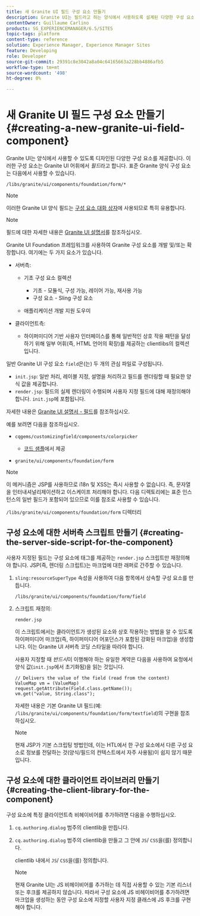 ```yaml
---
title: 새 Granite UI 필드 구성 요소 만들기
description: Granite UI는 필드라고 하는 양식에서 사용하도록 설계된 다양한 구성 요소를 제공합니다
contentOwner: Guillaume Carlino
products: SG_EXPERIENCEMANAGER/6.5/SITES
topic-tags: platform
content-type: reference
solution: Experience Manager, Experience Manager Sites
feature: Developing
role: Developer
source-git-commit: 29391c8e3042a8a04c64165663a228bb4886afb5
workflow-type: tm+mt
source-wordcount: '498'
ht-degree: 0%

---
```


# 새 Granite UI 필드 구성 요소 만들기{#creating-a-new-granite-ui-field-component}

Granite UI는 양식에서 사용할 수 있도록 디자인된 다양한 구성 요소를 제공합니다. 이러한 구성 요소는 Granite UI 어휘에서 *필드*&#x200B;라고 합니다. 표준 Granite 양식 구성 요소는 다음에서 사용할 수 있습니다.

`/libs/granite/ui/components/foundation/form/*`

>[!NOTE]
>
>이러한 Granite UI 양식 필드는 [구성 요소 대화 상자](/help/sites-developing/developing-components.md)에 사용되므로 특히 유용합니다.

>[!NOTE]
>
>필드에 대한 자세한 내용은 [Granite UI 설명서](https://developer.adobe.com/experience-manager/reference-materials/6-5/granite-ui/api/jcr_root/libs/granite/ui/index.html)를 참조하십시오.

Granite UI Foundation 프레임워크를 사용하여 Granite 구성 요소를 개발 및/또는 확장합니다. 여기에는 두 가지 요소가 있습니다.

* 서버측:

   * 기초 구성 요소 컬렉션

      * 기초 - 모듈식, 구성 가능, 레이어 가능, 재사용 가능
      * 구성 요소 - Sling 구성 요소

   * 애플리케이션 개발 지원 도우미

* 클라이언트측:

   * 하이퍼미디어 기반 사용자 인터페이스를 통해 일반적인 상호 작용 패턴을 달성하기 위해 일부 어휘(즉, HTML 언어의 확장)를 제공하는 clientlibs의 컬렉션입니다.

일반 Granite UI 구성 요소 `field`은(는) 두 개의 관심 파일로 구성됩니다.

* `init.jsp`: 일반 처리, 레이블 지정, 설명을 처리하고 필드를 렌더링할 때 필요한 양식 값을 제공합니다.
* `render.jsp`: 필드의 실제 렌더링이 수행되며 사용자 지정 필드에 대해 재정의해야 합니다. `init.jsp`에 포함됩니다.

자세한 내용은 [Granite UI 설명서 - 필드](https://developer.adobe.com/experience-manager/reference-materials/6-5/granite-ui/api/jcr_root/libs/granite/ui/components/foundation/form/field/index.html)를 참조하십시오.

예를 보려면 다음을 참조하십시오.

* `cqgems/customizingfield/components/colorpicker`

   * [코드 샘플](/help/sites-developing/developing-components-samples.md#code-sample-how-to-customize-dialog-fields)에서 제공

* `granite/ui/components/foundation/form`

>[!NOTE]
>
>이 메커니즘은 JSP를 사용하므로 i18n 및 XSS는 즉시 사용할 수 없습니다. 즉, 문자열을 인터내셔널리제이션하고 이스케이프 처리해야 합니다. 다음 디렉토리에는 표준 인스턴스의 일반 필드가 포함되어 있으므로 이를 참조로 사용할 수 있습니다.
>
>`/libs/granite/ui/components/foundation/form` 디렉터리

## 구성 요소에 대한 서버측 스크립트 만들기 {#creating-the-server-side-script-for-the-component}

사용자 지정된 필드는 구성 요소에 태그를 제공하는 `render.jsp` 스크립트만 재정의해야 합니다. JSP(즉, 렌더링 스크립트)는 마크업에 대한 래퍼로 간주할 수 있습니다.

1. `sling:resourceSuperType` 속성을 사용하여 다음 항목에서 상속할 구성 요소를 만듭니다.

   `/libs/granite/ui/components/foundation/form/field`

1. 스크립트 재정의:

   `render.jsp`

   이 스크립트에서는 클라이언트가 생성된 요소와 상호 작용하는 방법을 알 수 있도록 하이퍼미디어 마크업(즉, 하이퍼미디어 어포던스가 포함된 강화된 마크업)을 생성합니다. 이는 Granite UI 서버측 코딩 스타일을 따라야 합니다.

   사용자 지정할 때 *반드시*&#x200B;이 이행해야 하는 유일한 계약은 다음을 사용하여 요청에서 양식 값(`init.jsp`에서 초기화됨)을 읽는 것입니다.

   ```
   // Delivers the value of the field (read from the content)
   ValueMap vm = (ValueMap) request.getAttribute(Field.class.getName());
   vm.get("value, String.class");
   ```

   자세한 내용은 기본 Granite UI 필드(예: `/libs/granite/ui/components/foundation/form/textfield`)의 구현을 참조하십시오.

   >[!NOTE]
   >
   >현재 JSP가 기본 스크립팅 방법인데, 이는 HTL에서 한 구성 요소에서 다른 구성 요소로 정보를 전달하는 것(양식/필드의 컨텍스트에서 자주 사용됨)이 쉽지 않기 때문입니다.

## 구성 요소에 대한 클라이언트 라이브러리 만들기 {#creating-the-client-library-for-the-component}

구성 요소에 특정 클라이언트측 비헤이비어를 추가하려면 다음을 수행하십시오.

1. `cq.authoring.dialog` 범주의 clientlib을 만듭니다.
1. `cq.authoring.dialog` 범주의 clientlib을 만들고 그 안에 `JS`/ `CSS`을(를) 정의합니다.

   clientlib 내에서 `JS`/ `CSS`을(를) 정의합니다.

   >[!NOTE]
   >
   >현재 Granite UI는 JS 비헤이비어를 추가하는 데 직접 사용할 수 있는 기본 리스너 또는 후크를 제공하지 않습니다. 따라서 구성 요소에 JS 비헤이비어를 추가하려면 마크업을 생성하는 동안 구성 요소에 지정할 사용자 지정 클래스에 JS 후크를 구현해야 합니다.
